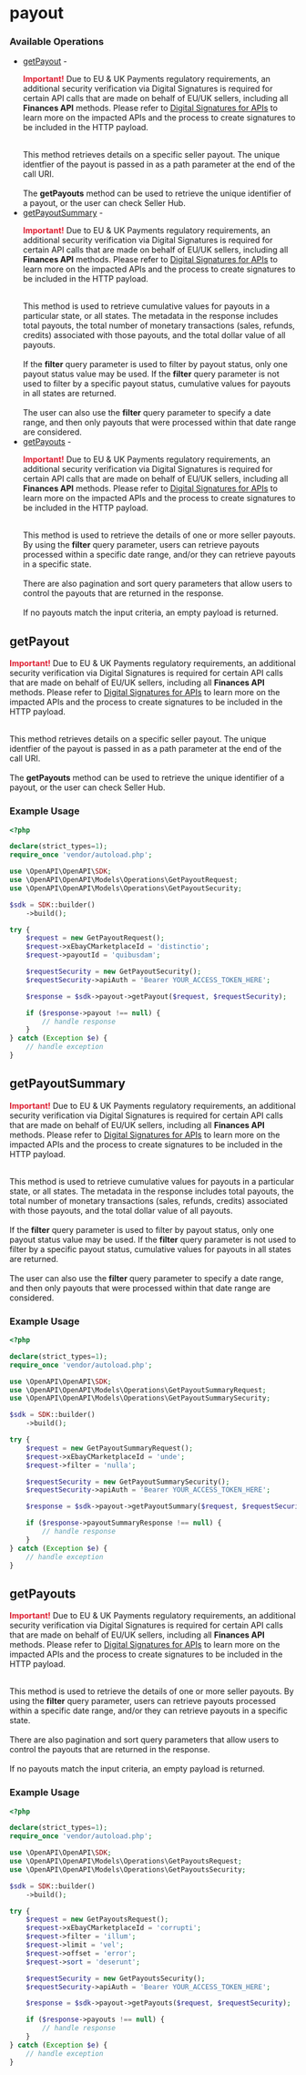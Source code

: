 # payout

### Available Operations

* [getPayout](#getpayout) - <div class="msgbox_important"><p class="msgbox_importantInDiv" data-mc-autonum="&lt;b&gt;&lt;span style=&quot;color: #dd1e31;&quot; class=&quot;mcFormatColor&quot;&gt;Important! &lt;/span&gt;&lt;/b&gt;"><span class="autonumber"><span><b><span style="color: #dd1e31;" class="mcFormatColor">Important!</span></b></span></span> Due to EU &amp; UK Payments regulatory requirements, an additional security verification via Digital Signatures is required for certain API calls that are made on behalf of EU/UK sellers, including all <b>Finances API</b> methods. Please refer to <a href="/develop/guides/digital-signatures-for-apis " target="_blank">Digital Signatures for APIs</a> to learn more on the impacted APIs and the process to create signatures to be included in the HTTP payload.</p></div><br>This method retrieves details on a specific seller payout. The unique identfier of the payout is passed in as a path parameter at the end of the call URI. <br><br>The <b>getPayouts</b> method can be used to retrieve the unique identifier of a payout, or the user can check Seller Hub.
* [getPayoutSummary](#getpayoutsummary) - <div class="msgbox_important"><p class="msgbox_importantInDiv" data-mc-autonum="&lt;b&gt;&lt;span style=&quot;color: #dd1e31;&quot; class=&quot;mcFormatColor&quot;&gt;Important! &lt;/span&gt;&lt;/b&gt;"><span class="autonumber"><span><b><span style="color: #dd1e31;" class="mcFormatColor">Important!</span></b></span></span> Due to EU &amp; UK Payments regulatory requirements, an additional security verification via Digital Signatures is required for certain API calls that are made on behalf of EU/UK sellers, including all <b>Finances API</b> methods. Please refer to <a href="/develop/guides/digital-signatures-for-apis " target="_blank">Digital Signatures for APIs</a> to learn more on the impacted APIs and the process to create signatures to be included in the HTTP payload.</p></div><br>This method is used to retrieve cumulative values for payouts in a particular state, or all states. The metadata in the response includes total payouts, the total number of monetary transactions (sales, refunds, credits) associated with those payouts, and the total dollar value of all payouts.<br><br>If the <b>filter</b> query parameter is used to filter by payout status, only one payout status value may be used. If the <b>filter</b> query parameter is not used to filter by a specific payout status, cumulative values for payouts in all states are returned.<br><br>The user can also use the <b>filter</b> query parameter to specify a date range, and then only payouts that were processed within that date range are considered.
* [getPayouts](#getpayouts) - <div class="msgbox_important"><p class="msgbox_importantInDiv" data-mc-autonum="&lt;b&gt;&lt;span style=&quot;color: #dd1e31;&quot; class=&quot;mcFormatColor&quot;&gt;Important! &lt;/span&gt;&lt;/b&gt;"><span class="autonumber"><span><b><span style="color: #dd1e31;" class="mcFormatColor">Important!</span></b></span></span> Due to EU &amp; UK Payments regulatory requirements, an additional security verification via Digital Signatures is required for certain API calls that are made on behalf of EU/UK sellers, including all <b>Finances API</b> methods. Please refer to <a href="/develop/guides/digital-signatures-for-apis " target="_blank">Digital Signatures for APIs</a> to learn more on the impacted APIs and the process to create signatures to be included in the HTTP payload.</p></div><br>This method is used to retrieve the details of one or more seller payouts. By using the <b>filter</b> query parameter, users can retrieve payouts processed within a specific date range, and/or they can retrieve payouts in a specific state.<br><br>There are also pagination and sort query parameters that allow users to control the payouts that are returned in the response.<br><br>If no payouts match the input criteria, an empty payload is returned.

## getPayout

<div class="msgbox_important"><p class="msgbox_importantInDiv" data-mc-autonum="&lt;b&gt;&lt;span style=&quot;color: #dd1e31;&quot; class=&quot;mcFormatColor&quot;&gt;Important! &lt;/span&gt;&lt;/b&gt;"><span class="autonumber"><span><b><span style="color: #dd1e31;" class="mcFormatColor">Important!</span></b></span></span> Due to EU &amp; UK Payments regulatory requirements, an additional security verification via Digital Signatures is required for certain API calls that are made on behalf of EU/UK sellers, including all <b>Finances API</b> methods. Please refer to <a href="/develop/guides/digital-signatures-for-apis " target="_blank">Digital Signatures for APIs</a> to learn more on the impacted APIs and the process to create signatures to be included in the HTTP payload.</p></div><br>This method retrieves details on a specific seller payout. The unique identfier of the payout is passed in as a path parameter at the end of the call URI. <br><br>The <b>getPayouts</b> method can be used to retrieve the unique identifier of a payout, or the user can check Seller Hub.

### Example Usage

```php
<?php

declare(strict_types=1);
require_once 'vendor/autoload.php';

use \OpenAPI\OpenAPI\SDK;
use \OpenAPI\OpenAPI\Models\Operations\GetPayoutRequest;
use \OpenAPI\OpenAPI\Models\Operations\GetPayoutSecurity;

$sdk = SDK::builder()
    ->build();

try {
    $request = new GetPayoutRequest();
    $request->xEbayCMarketplaceId = 'distinctio';
    $request->payoutId = 'quibusdam';

    $requestSecurity = new GetPayoutSecurity();
    $requestSecurity->apiAuth = 'Bearer YOUR_ACCESS_TOKEN_HERE';

    $response = $sdk->payout->getPayout($request, $requestSecurity);

    if ($response->payout !== null) {
        // handle response
    }
} catch (Exception $e) {
    // handle exception
}
```

## getPayoutSummary

<div class="msgbox_important"><p class="msgbox_importantInDiv" data-mc-autonum="&lt;b&gt;&lt;span style=&quot;color: #dd1e31;&quot; class=&quot;mcFormatColor&quot;&gt;Important! &lt;/span&gt;&lt;/b&gt;"><span class="autonumber"><span><b><span style="color: #dd1e31;" class="mcFormatColor">Important!</span></b></span></span> Due to EU &amp; UK Payments regulatory requirements, an additional security verification via Digital Signatures is required for certain API calls that are made on behalf of EU/UK sellers, including all <b>Finances API</b> methods. Please refer to <a href="/develop/guides/digital-signatures-for-apis " target="_blank">Digital Signatures for APIs</a> to learn more on the impacted APIs and the process to create signatures to be included in the HTTP payload.</p></div><br>This method is used to retrieve cumulative values for payouts in a particular state, or all states. The metadata in the response includes total payouts, the total number of monetary transactions (sales, refunds, credits) associated with those payouts, and the total dollar value of all payouts.<br><br>If the <b>filter</b> query parameter is used to filter by payout status, only one payout status value may be used. If the <b>filter</b> query parameter is not used to filter by a specific payout status, cumulative values for payouts in all states are returned.<br><br>The user can also use the <b>filter</b> query parameter to specify a date range, and then only payouts that were processed within that date range are considered.

### Example Usage

```php
<?php

declare(strict_types=1);
require_once 'vendor/autoload.php';

use \OpenAPI\OpenAPI\SDK;
use \OpenAPI\OpenAPI\Models\Operations\GetPayoutSummaryRequest;
use \OpenAPI\OpenAPI\Models\Operations\GetPayoutSummarySecurity;

$sdk = SDK::builder()
    ->build();

try {
    $request = new GetPayoutSummaryRequest();
    $request->xEbayCMarketplaceId = 'unde';
    $request->filter = 'nulla';

    $requestSecurity = new GetPayoutSummarySecurity();
    $requestSecurity->apiAuth = 'Bearer YOUR_ACCESS_TOKEN_HERE';

    $response = $sdk->payout->getPayoutSummary($request, $requestSecurity);

    if ($response->payoutSummaryResponse !== null) {
        // handle response
    }
} catch (Exception $e) {
    // handle exception
}
```

## getPayouts

<div class="msgbox_important"><p class="msgbox_importantInDiv" data-mc-autonum="&lt;b&gt;&lt;span style=&quot;color: #dd1e31;&quot; class=&quot;mcFormatColor&quot;&gt;Important! &lt;/span&gt;&lt;/b&gt;"><span class="autonumber"><span><b><span style="color: #dd1e31;" class="mcFormatColor">Important!</span></b></span></span> Due to EU &amp; UK Payments regulatory requirements, an additional security verification via Digital Signatures is required for certain API calls that are made on behalf of EU/UK sellers, including all <b>Finances API</b> methods. Please refer to <a href="/develop/guides/digital-signatures-for-apis " target="_blank">Digital Signatures for APIs</a> to learn more on the impacted APIs and the process to create signatures to be included in the HTTP payload.</p></div><br>This method is used to retrieve the details of one or more seller payouts. By using the <b>filter</b> query parameter, users can retrieve payouts processed within a specific date range, and/or they can retrieve payouts in a specific state.<br><br>There are also pagination and sort query parameters that allow users to control the payouts that are returned in the response.<br><br>If no payouts match the input criteria, an empty payload is returned.

### Example Usage

```php
<?php

declare(strict_types=1);
require_once 'vendor/autoload.php';

use \OpenAPI\OpenAPI\SDK;
use \OpenAPI\OpenAPI\Models\Operations\GetPayoutsRequest;
use \OpenAPI\OpenAPI\Models\Operations\GetPayoutsSecurity;

$sdk = SDK::builder()
    ->build();

try {
    $request = new GetPayoutsRequest();
    $request->xEbayCMarketplaceId = 'corrupti';
    $request->filter = 'illum';
    $request->limit = 'vel';
    $request->offset = 'error';
    $request->sort = 'deserunt';

    $requestSecurity = new GetPayoutsSecurity();
    $requestSecurity->apiAuth = 'Bearer YOUR_ACCESS_TOKEN_HERE';

    $response = $sdk->payout->getPayouts($request, $requestSecurity);

    if ($response->payouts !== null) {
        // handle response
    }
} catch (Exception $e) {
    // handle exception
}
```

